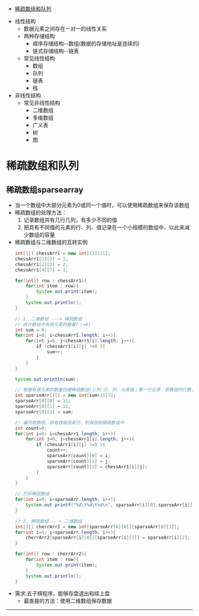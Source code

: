 <span id="catalog"></span>
- [稀疏数组和队列](#稀疏数组和队列)

* 线性结构
	* 数据元素之间存在一对一的线性关系
	* 两种存储结构
		* 顺序存储结构--数组(数据的存储地址是连续的)
		* 链式存储结构--链表
	* 常见线性结构
		* 数组
		* 队列
		* 链表
		* 栈
* 非线性结构
	* 常见非线性结构
		* 二维数组
		* 多维数组
		* 广义表
		* 树
		* 图

# 稀疏数组和队列
## 稀疏数组sparsearray
* 当一个数组中大部分元素为0或同一个值时，可以使用稀疏数组来保存该数组
* 稀疏数组的处理方法：
	1. 记录数组共有几行几列，有多少不同的值
	2. 把具有不同值的元素的行、列、值记录在一个小规模的数组中，以此来减少数组的容量
* 稀疏数组与二维数组的互转实例
	```java
	int[][] chessArr1 = new int[11][11];
	chessArr1[1][2] = 1;
	chessArr1[2][3] = 2;
	chessArr1[4][7] = 1;
	
	for(int[] row : chessArr1){
		for(int item : row){
			System.out.print(item);
		}
		System.out.println();
	}
	
	// 1. 二维数组 ---> 稀疏数组
	// 统计数组中有效元素的数量(！=0)
	int sum = 0;
	for(int i=0; i<chessArr1.length; i++){
		for(int j=0; j<chessArr1[i].length; j++){
			if (chessArr1[i][j] !=0 ){
				sum++;
			}
		}
	}
	
	System.out.println(sum);
	
	// 根据有效元素的数量创建稀疏数组(三列:行、列、元素值；第一行记录：原数组的行数，原数组的列数，共有多少有效数据)
	int sparseArr[][] = new int[sum+1][3];
	sparseArr[0][0] = 11;
	sparseArr[0][1] = 11;
	sparseArr[0][2] = sum;
	
	// 遍历原数组，将有效值及其行、列保存到稀疏数组中
	int count=0;
	for(int i=0; i<chessArr1.length; i++){
		for(int j=0; j<chessArr1[i].length; j++){
			if (chessArr1[i][j] !=0 ){
				count++;
				sparseArr[count][0] = i;
				sparseArr[count][1] = j;
				sparseArr[count][2] = chessArr1[i][j];
			}
		}
	}
	
	// 打印稀疏数组
	for(int i=0; i<sparseArr.length; i++){
		System.out.printf("%d\t%d\t%d\n", sparseArr[i][0],sparseArr[i][1],sparseArr[i][2]);
	}
	
	// 2. 稀疏数组 ---> 二维数组
	int[][] cherrArr2 = new int[sparseArr[0][0]][sparseArr[0][1]];
	for(int i=1; i<sparseArr.length; i++){
		cherrArr2[sparseArr[i][0]][sparseArr[i][1]] = sparseArr[i][2];
	}
	
	for(int[] row : cherrArr2){
		for(int item : row){
			System.out.print(item);
		}
		System.out.println();
	}
	```
* 需求:五子棋程序，能够存盘退出和续上盘
	* 最直接的方法：使用二维数组保存数据
******************************************************************
